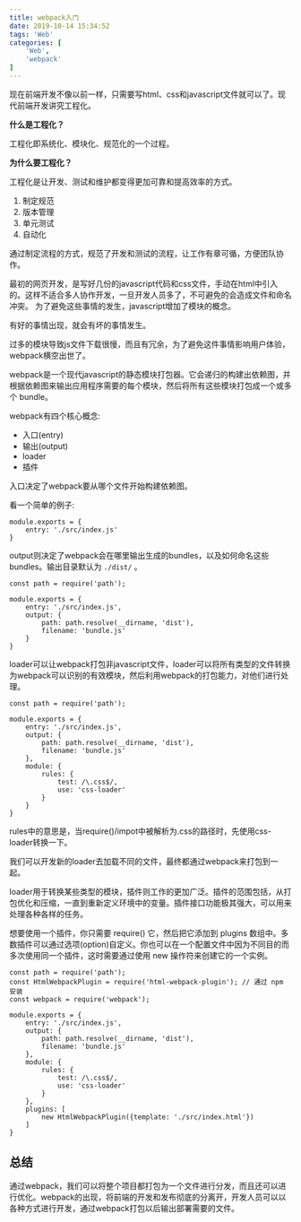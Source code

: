 ```yaml
---
title: webpack入门
date: 2019-10-14 15:34:52
tags: 'Web'
categories: [
    'Web',
    'webpack'
]
---
```


现在前端开发不像以前一样，只需要写html、css和javascript文件就可以了。现代前端开发讲究工程化。

**什么是工程化？**

工程化即系统化、模块化、规范化的一个过程。

**为什么要工程化？**

工程化是让开发、测试和维护都变得更加可靠和提高效率的方式。

1. 制定规范
2. 版本管理
3. 单元测试
4. 自动化

通过制定流程的方式，规范了开发和测试的流程，让工作有章可循，方便团队协作。

<!--more -->

最初的网页开发，是写好几份的javascript代码和css文件，手动在html中引入的。这样不适合多人协作开发，一旦开发人员多了，不可避免的会造成文件和命名冲突。
为了避免这些事情的发生，javascript增加了模块的概念。

有好的事情出现，就会有坏的事情发生。

过多的模块导致js文件下载很慢，而且有冗余，为了避免这件事情影响用户体验，webpack横空出世了。

webpack是一个现代javascript的静态模块打包器。它会递归的构建出依赖图，并根据依赖图来输出应用程序需要的每个模块，然后将所有这些模块打包成一个或多个 bundle。

webpack有四个核心概念:

- 入口(entry)
- 输出(output)
- loader
- 插件

入口决定了webpack要从哪个文件开始构建依赖图。

看一个简单的例子:

```
module.exports = {
    entry: './src/index.js'
}
```

output则决定了webpack会在哪里输出生成的bundles，以及如何命名这些bundles。输出目录默认为 `./dist/` 。

```
const path = require('path');

module.exports = {
    entry: './src/index.js',
    output: {
        path: path.resolve(__dirname, 'dist'),
        filename: 'bundle.js'
    }
}
```

loader可以让webpack打包非javascript文件，loader可以将所有类型的文件转换为webpack可以识别的有效模块，然后利用webpack的打包能力，对他们进行处理。

```
const path = require('path');

module.exports = {
    entry: './src/index.js',
    output: {
        path: path.resolve(__dirname, 'dist'),
        filename: 'bundle.js'
    },
    module: {
        rules: {
            test: /\.css$/,
            use: 'css-loader'
        }
    }
}
```

rules中的意思是，当require()/impot中被解析为.css的路径时，先使用css-loader转换一下。

我们可以开发新的loader去加载不同的文件，最终都通过webpack来打包到一起。

loader用于转换某些类型的模块，插件则工作的更加广泛。插件的范围包括，从打包优化和压缩，一直到重新定义环境中的变量。插件接口功能极其强大，可以用来处理各种各样的任务。

想要使用一个插件，你只需要 require() 它，然后把它添加到 plugins 数组中。多数插件可以通过选项(option)自定义。你也可以在一个配置文件中因为不同目的而多次使用同一个插件，这时需要通过使用 new 操作符来创建它的一个实例。

```
const path = require('path');
const HtmlWebpackPlugin = require('html-webpack-plugin'); // 通过 npm 安装
const webpack = require('webpack');

module.exports = {
    entry: './src/index.js',
    output: {
        path: path.resolve(__dirname, 'dist'),
        filename: 'bundle.js'
    },
    module: {
        rules: {
            test: /\.css$/,
            use: 'css-loader'
        }
    },
    plugins: [
        new HtmlWebpackPlugin({template: './src/index.html'})
    ]
}
```

## 总结

通过webpack，我们可以将整个项目都打包为一个文件进行分发，而且还可以进行优化。webpack的出现，将前端的开发和发布彻底的分离开，开发人员可以以各种方式进行开发，通过webpack打包以后输出部署需要的文件。
